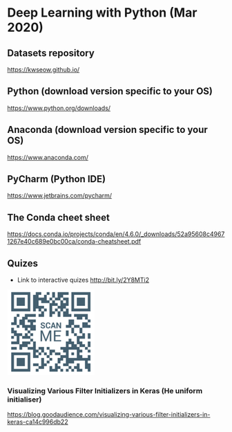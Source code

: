 # Deep Learning with Python (Mar 2020)

## Datasets repository
https://kwseow.github.io/

## Python (download version specific to your OS) 
https://www.python.org/downloads/

## Anaconda (download version specific to your OS) 
https://www.anaconda.com/

## PyCharm (Python IDE)
https://www.jetbrains.com/pycharm/

## The Conda cheet sheet
https://docs.conda.io/projects/conda/en/4.6.0/_downloads/52a95608c49671267e40c689e0bc00ca/conda-cheatsheet.pdf

## Quizes
+ Link to interactive quizes http://bit.ly/2Y8MTi2  
<img src="quiz_qr.png" alt="quiz qr code" width="40%"/>

### Visualizing Various Filter Initializers in Keras (He uniform initialiser)
https://blog.goodaudience.com/visualizing-various-filter-initializers-in-keras-ca14c996db22
